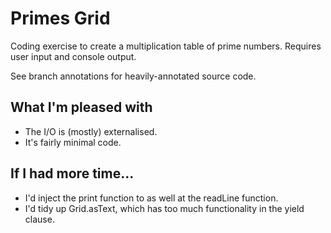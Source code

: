 # Primes Grid

Coding exercise to create a multiplication table of prime numbers. Requires user input and console output.

See branch annotations for heavily-annotated source code.

## What I'm pleased with

* The I/O is (mostly) externalised.
* It's fairly minimal code.

## If I had more time...

* I'd inject the print function to as well at the readLine function.
* I'd tidy up Grid.asText, which has too much functionality in the yield clause.
